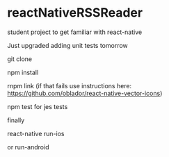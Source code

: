 # reactNativeRSSReader
student project to get familiar with react-native

Just upgraded adding unit tests tomorrow

git clone

npm install

rnpm link (if that fails use instructions here: https://github.com/oblador/react-native-vector-icons)

npm test for jes tests

finally

react-native run-ios

or run-android

